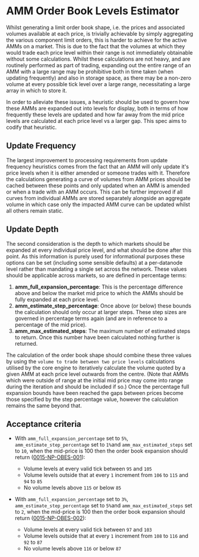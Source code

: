 
# AMM Order Book Levels Estimator

Whilst generating a limit order book shape, i.e. the prices and associated volumes available at each price, is trivially achievable by simply aggregating the various component limit orders, this is harder to achieve for the active AMMs on a market. This is due to the fact that the volumes at which they would trade each price level within their range is not immediately obtainable without some calculations. Whilst these calculations are not heavy, and are routinely performed as part of trading, expanding out the entire range of an AMM with a large range may be prohibitive both in time taken (when updating frequently) and also in storage space, as there may be a non-zero volume at every possible tick level over a large range, necessitating a large array in which to store it.

In order to alleviate these issues, a heuristic should be used to govern how these AMMs are expanded out into levels for display, both in terms of how frequently these levels are updated and how far away from the mid price levels are calculated at each price level vs a larger gap. This spec aims to codify that heuristic.

## Update Frequency

The largest improvement to processing requirements from update frequency heuristics comes from the fact that an AMM will only update it's price levels when it is either amended or someone trades with it. Therefore the calculations generating a curve of volumes from AMM prices should be cached between these points and only updated when an AMM is amended or when a trade with an AMM occurs. This can be further improved if all curves from individual AMMs are stored separately alongside an aggregate volume in which case only the impacted AMM curve can be updated whilst all others remain static.

## Update Depth

The second consideration is the depth to which markets should be expanded at every individual price level, and what should be done after this point. As this information is purely used for informational purposes these options can be set (including some sensible defaults) at a per-datanode level rather than mandating a single set across the network. These values should be applicable across markets, so are defined in percentage terms:

  1. **amm_full_expansion_percentage**: This is the percentage difference above and below the market mid price to which the AMMs should be fully expanded at each price level.
  1. **amm_estimate_step_percentage**: Once above (or below) these bounds the calculation should only occur at larger steps. These step sizes are governed in percentage terms again (and are in reference to a percentage of the mid price).
  1. **amm_max_estimated_steps**: The maximum number of estimated steps to return. Once this number have been calculated nothing further is returned.

The calculation of the order book shape should combine these three values by using the `volume to trade between two price levels` calculations utilised by the core engine to iteratively calculate the volume quoted by a given AMM at each price level outwards from the centre. (Note that AMMs which were outside of range at the initial mid price may come into range during the iteration and should be included if so.) Once the percentage full expansion bounds have been reached the gaps between prices become those specified by the step percentage value, however the calculation remains the same beyond that.


## Acceptance criteria

- With `amm_full_expansion_percentage` set to `5%`, `amm_estimate_step_percentage` set to `1%`and `amm_max_estimated_steps` set to `10`, when the mid-price is 100 then the order book expansion should return (<a name="0015-NP-OBES-001" href="#0015-NP-OBES-001">0015-NP-OBES-001</a>):
  - Volume levels at every valid tick between `95` and `105`
  - Volume levels outside that at every `1` increment from `106` to `115` and `94` to `85`
  - No volume levels above `115` or below `85`
  
- With `amm_full_expansion_percentage` set to `3%`, `amm_estimate_step_percentage` set to `5%`and `amm_max_estimated_steps` set to `2`, when the mid-price is 100 then the order book expansion should return (<a name="0015-NP-OBES-002" href="#0015-NP-OBES-002">0015-NP-OBES-002</a>):
  - Volume levels at every valid tick between `97` and `103`
  - Volume levels outside that at every `1` increment from `108` to `116` and `92` to `87`
  - No volume levels above `116` or below `87`
